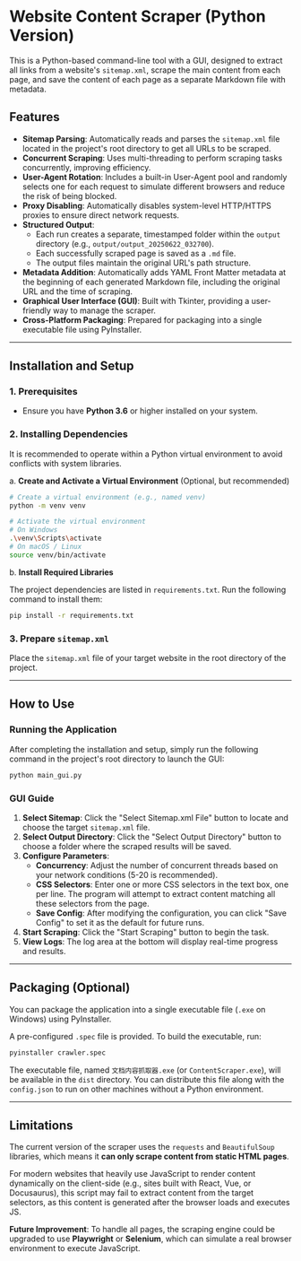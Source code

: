 # Website Content Scraper (Python Version)

This is a Python-based command-line tool with a GUI, designed to extract all links from a website's `sitemap.xml`, scrape the main content from each page, and save the content of each page as a separate Markdown file with metadata.

## Features

- **Sitemap Parsing**: Automatically reads and parses the `sitemap.xml` file located in the project's root directory to get all URLs to be scraped.
- **Concurrent Scraping**: Uses multi-threading to perform scraping tasks concurrently, improving efficiency.
- **User-Agent Rotation**: Includes a built-in User-Agent pool and randomly selects one for each request to simulate different browsers and reduce the risk of being blocked.
- **Proxy Disabling**: Automatically disables system-level HTTP/HTTPS proxies to ensure direct network requests.
- **Structured Output**:
    - Each run creates a separate, timestamped folder within the `output` directory (e.g., `output/output_20250622_032700`).
    - Each successfully scraped page is saved as a `.md` file.
    - The output files maintain the original URL's path structure.
- **Metadata Addition**: Automatically adds YAML Front Matter metadata at the beginning of each generated Markdown file, including the original URL and the time of scraping.
- **Graphical User Interface (GUI)**: Built with Tkinter, providing a user-friendly way to manage the scraper.
- **Cross-Platform Packaging**: Prepared for packaging into a single executable file using PyInstaller.

---

## Installation and Setup

### 1. Prerequisites

- Ensure you have **Python 3.6** or higher installed on your system.

### 2. Installing Dependencies

It is recommended to operate within a Python virtual environment to avoid conflicts with system libraries.

a. **Create and Activate a Virtual Environment** (Optional, but recommended)

```bash
# Create a virtual environment (e.g., named venv)
python -m venv venv

# Activate the virtual environment
# On Windows
.\venv\Scripts\activate
# On macOS / Linux
source venv/bin/activate
```

b. **Install Required Libraries**

The project dependencies are listed in `requirements.txt`. Run the following command to install them:

```bash
pip install -r requirements.txt
```

### 3. Prepare `sitemap.xml`

Place the `sitemap.xml` file of your target website in the root directory of the project.

---

## How to Use

### Running the Application

After completing the installation and setup, simply run the following command in the project's root directory to launch the GUI:

```bash
python main_gui.py
```

### GUI Guide

1.  **Select Sitemap**: Click the "Select Sitemap.xml File" button to locate and choose the target `sitemap.xml` file.
2.  **Select Output Directory**: Click the "Select Output Directory" button to choose a folder where the scraped results will be saved.
3.  **Configure Parameters**:
    - **Concurrency**: Adjust the number of concurrent threads based on your network conditions (5-20 is recommended).
    - **CSS Selectors**: Enter one or more CSS selectors in the text box, one per line. The program will attempt to extract content matching all these selectors from the page.
    - **Save Config**: After modifying the configuration, you can click "Save Config" to set it as the default for future runs.
4.  **Start Scraping**: Click the "Start Scraping" button to begin the task.
5.  **View Logs**: The log area at the bottom will display real-time progress and results.

---

## Packaging (Optional)

You can package the application into a single executable file (`.exe` on Windows) using PyInstaller.

A pre-configured `.spec` file is provided. To build the executable, run:
```bash
pyinstaller crawler.spec
```
The executable file, named `文档内容抓取器.exe` (or `ContentScraper.exe`), will be available in the `dist` directory. You can distribute this file along with the `config.json` to run on other machines without a Python environment.

---

## Limitations

The current version of the scraper uses the `requests` and `BeautifulSoup` libraries, which means it **can only scrape content from static HTML pages**.

For modern websites that heavily use JavaScript to render content dynamically on the client-side (e.g., sites built with React, Vue, or Docusaurus), this script may fail to extract content from the target selectors, as this content is generated after the browser loads and executes JS.

**Future Improvement**: To handle all pages, the scraping engine could be upgraded to use **Playwright** or **Selenium**, which can simulate a real browser environment to execute JavaScript.